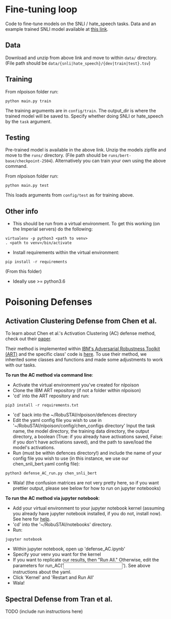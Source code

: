 # Fine-tuning loop

Code to fine-tune models on the SNLI / hate_speech tasks. Data and an example trained SNLI model available at [this link](https://drive.google.com/drive/folders/1er4wgy6XJxI9AA5Ccb0ESYihwYT82rYc?usp=sharing).

## Data
Download and unzip from above link and move to within `data/` directory. (File path should be `data/{snli|hate_speech}/{dev|train|test}.tsv`)

## Training

From nlpoison folder run: 
```
python main.py train
```

The training arguments are in ```config/train```. The output_dir is where the trained model will be saved to. Specify whether doing SNLI or hate_speech by the ```task``` argument.

## Testing

Pre-trained model is available in the above link. Unzip the models zipfile and move to the `runs/` directory. (File path should be `runs/bert-base/checkpoint-2504`). Alternatively you can train your own using the above command.

From nlpoison folder run: 
```
python main.py test
```
This loads arguments from ```config/test``` as for training above.

## Other info

- This should be run from a virtual environment. To get this working (on the Imperial servers) do the following:

```
virtualenv -p python3 <path to venv>
. <path to venv>/bin/activate
```

- Install requirements within the virtual environment:

```
pip install -r requirements
```
(From this folder)

- Ideally use >= python3.6

# Poisoning Defenses
## Activation Clustering Defense from Chen et al.
To learn about Chen et al.'s Activation Clustering (AC) defense method, check out their [paper](https://arxiv.org/abs/1811.03728).

Their method is implemented within [IBM's Adversarial Robustness Toolkit (ART)](https://github.com/Trusted-AI/adversarial-robustness-toolbox) and the specific class' code is [here](https://github.com/Trusted-AI/adversarial-robustness-toolbox/blob/c311a4b26f16fc17487ad35e143b88a15d9df8e6/art/defences/detector/poison/activation_defence.py).
To use their method, we inherited some classes and functions and made some adjustments to work with our tasks.

**To run the AC method via command line**:
- Activate the virtual environment you've created for nlpoison
- Clone the IBM ART repository (if not a folder within nlpoison)
- 'cd' into the ART repository and run:
```
pip3 install -r requirements.txt
```
- 'cd' back into the ~/RobuSTAI/nlpoison/defences directory
- Edit the yaml config file you wish to use in '~/RobuSTAI/nlpoison/config/chen_configs directory' 
  Input the task name, the model directory, 
  the training data directory, the output directory, a boolean (True: if you already have activations saved, False: if you don't have activations saved), and the path to save/load the model's activations.
- Run (must be within defences directory!) and include the name of your config file you wish to use (in this instance, we use our chen_snli_bert.yaml config file):
```
python3 defense_AC_run.py chen_snli_bert
```
- Wala! (the confusion matrices are not very pretty here, so if you want prettier output, please see below for how to run on jupyter notebooks)

**To run the AC method via jupyter notebook**:
- Add your virtual environment to your jupyter notebook kernel (assuming you already have jupyter notebook installed, if you do not, install now). See here for [help](https://queirozf.com/entries/jupyter-kernels-how-to-add-change-remove).
- 'cd' into the '~/RobuSTAI/notebooks' directory.
- Run:
```
jupyter notebook
```
- Within jupyter notebook, open up 'defense_AC.ipynb'
- Specify your venv you want for the kernel
- If you want to replicate our results, then "Run All." Otherwise, edit the parameters for run_AC('<input your config file name>'). See above instructions about the yaml.
- Click 'Kernel' and 'Restart and Run All'
- Wala!


## Spectral Defense from Tran et al.
TODO (include run instructions here)